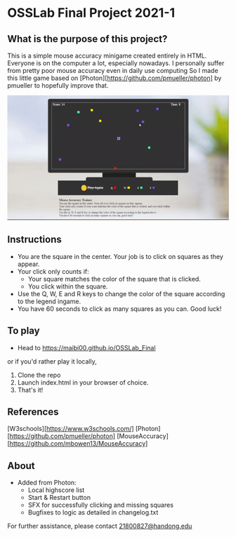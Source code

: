 # OSSLab Final Project 2021-1

## What is the purpose of this project?
This is a simple mouse accuracy minigame created entirely in HTML.
Everyone is on the computer a lot, especially nowadays. I personally suffer from pretty poor mouse accuracy even in daily use computing
So I made this little game based on [Photon][https://github.com/pmueller/photon] by pmueller to hopefully improve that.

![Game preview](preview.gif)

## Instructions
- You are the square in the center. Your job is to click on squares as they appear.
- Your click only counts if:
	* Your square matches the color of the square that is clicked.
	* You click within the square.
- Use the Q, W, E and R keys to change the color of the square according to the legend ingame.
- You have 60 seconds to click as many squares as you can. Good luck!

## To play
- Head to https://maibi00.github.io/OSSLab_Final 

or if you'd rather play it locally,

1. Clone the repo
2. Launch index.html in your browser of choice.
3. That's it!

## References
[W3schools][https://www.w3schools.com/]
[Photon][https://github.com/pmueller/photon]
[MouseAccuracy][https://github.com/mbowen13/MouseAccuracy]

## About
- Added from Photon:
	* Local highscore list
	* Start & Restart button
	* SFX for successfully clicking and missing squares
	* Bugfixes to logic as detailed in changelog.txt
	
For further assistance, please contact 21800827@handong.edu